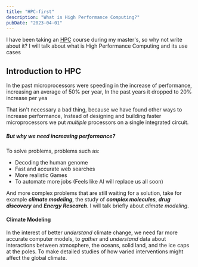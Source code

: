 ```yaml
---
title: "HPC-first"
description: "What is High Performance Computing?"
pubDate: "2023-04-01"
---
```


<p>
I have been taking an <abbr title="High Performance Computing">HPC</abbr> course during my master's, so why not write about it?
I will talk about what is High Performance Computing and its use cases
</p>

<h2>
Introduction to HPC
</h2>
In the past microprocessors were speeding in the increase of performance,
increasing an average of 50% per year, In the past years it dropped to 20% increase per yea

That isn't necessary a bad thing, because we have found other ways to increase
performance, Instead of designing and building faster microprocessors we put
_multiple_ processors on a single integrated circuit.

<h5>
But why we need increasing performance?
</h5>
To solve problems, problems such as:

- Decoding the human genome
- Fast and accurate web searches
- More realistic Games
- To automate more jobs (Feels like AI will replace us all soon)

And more complex problems that are still waiting for a solution, take for
example _**climate modeling**_, the study of _**complex molecules**_, _**drug discovery**_
and _**Energy Research**_.
I will talk briefly about _climate modeling_.

<h4>
Climate Modeling
</h4>

In the interest of better _understand_ climate change, we need far more accurate computer
models, to _gather_ and _understand_ data about interactions between atmosphere,
the oceans, solid land, and the ice caps at the poles. To make detailed studies
of how varied interventions might affect the global climate.


